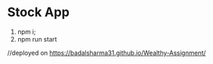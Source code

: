 # Stock App

<!-- In this app we are showing Date wise stock price. and calculating the maxium profit (for initial assumption we have taken duration of 15 days ) -->

1. npm i;
2. npm run start

//deployed on
https://badalsharma31.github.io/Wealthy-Assignment/
